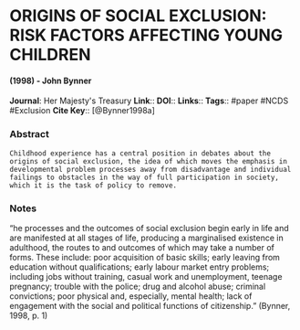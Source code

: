 # ORIGINS OF SOCIAL EXCLUSION: RISK FACTORS AFFECTING YOUNG CHILDREN
#### (1998) - John Bynner
**Journal**: Her Majesty's Treasury
**Link**:: 
**DOI**:: 
**Links**:: 
**Tags**:: #paper #NCDS #Exclusion
**Cite Key**:: [@Bynner1998a]

### Abstract

```
Childhood experience has a central position in debates about the origins of social exclusion, the idea of which moves the emphasis in developmental problem processes away from disadvantage and individual failings to obstacles in the way of full participation in society, which it is the task of policy to remove.
```

### Notes
“he processes and the outcomes of social exclusion begin early in life and are manifested at all stages of life, producing a marginalised existence in adulthood, the routes to and outcomes of which may take a number of forms. These include: poor acquisition of basic skills; early leaving from education without qualifications; early labour market entry problems; including jobs without training, casual work and unemployment, teenage pregnancy; trouble with the police; drug and alcohol abuse; criminal convictions; poor physical and, especially, mental health; lack of engagement with the social and political functions of citizenship.” (Bynner, 1998, p. 1)